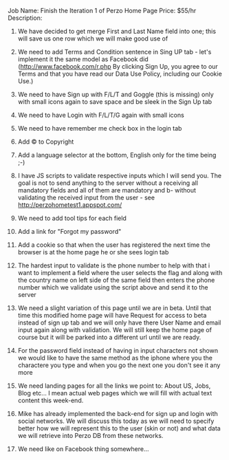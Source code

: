 Job Name: Finish the Iteration 1 of Perzo Home Page 
Price: $55/hr 
Description:

1. We have decided to get merge First and Last Name field into one; this will save us one row which we will make good use of

2. We need to add Terms and Condition sentence in Sing UP tab - let's implement it the same model as Facebook did (http://www.facebook.com/r.php By clicking Sign Up, you agree to our Terms and that you have read our Data Use Policy, including our Cookie Use.)

3. We need to have Sign up with F/L/T and Goggle (this is missing) only with small icons again to save space and be sleek in the Sign Up tab

4. We need to have Login with F/L/T/G again with small icons

5. We need to have remember me check box in the login tab

6. Add © to Copyright

7. Add a language selector at the bottom, English only for the time being ;-)

8. I have JS scripts to validate respective inputs which I will send you. The goal is not to send anything to the server without a receiving all mandatory fields and all of them are mandatory and b- without validating the received input from the user - see http://perzohometest1.appspot.com/

9. We need to add tool tips for each field

10. Add a link for "Forgot my password"

11. Add a cookie so that when the user has registered the next time the browser is at the home page he or she sees login tab

12. The hardest input to validate is the phone number to help with that i want to implement a field where the user selects the flag and along with the country name on left side of the same field then enters the phone number which we validate using the script above and send it to the server

13. We need a slight variation of this page until we are in beta. Until that time this modified home page will have Request for access to beta instead of sign up tab and we will only have there User Name and email input again along with validation. We will still keep the home page of course but it will be parked into a different url until we are ready.

14. For the password field instead of having in input characters not shown we would like to have the same method as the iphone where you the charactere you type and when you go the next one you don't see it any more

15. We need landing pages for all the links we point to: About US, Jobs, Blog etc... I mean actual web pages which we will fill with actual text content this week-end.

16. Mike has already implemented the back-end for sign up and login with social networks. We will discuss this today as we will need to specify better how we will represent this to the user (skin or not) and what data we will retrieve into Perzo DB from these networks.

17. We need like on Facebook thing somewhere...